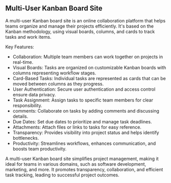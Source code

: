 ## Multi-User Kanban Board Site

A multi-user Kanban board site is an online collaboration platform that helps teams organize and manage their projects efficiently. It's based on the Kanban methodology, using visual boards, columns, and cards to track tasks and work items.

Key Features:
- Collaboration: Multiple team members can work together on projects in real-time.
- Visual Boards: Tasks are organized on customizable Kanban boards with columns representing workflow stages.
- Card-Based Tasks: Individual tasks are represented as cards that can be moved between columns as they progress.
- User Authentication: Secure user authentication and access control ensure data privacy.
- Task Assignment: Assign tasks to specific team members for clear responsibility.
- comments: Collaborate on tasks by adding comments and discussing details.
- Due Dates: Set due dates to prioritize and manage task deadlines.
- Attachments: Attach files or links to tasks for easy reference.
- Transparency: Provides visibility into project status and helps identify bottlenecks.
- Productivity: Streamlines workflows, enhances communication, and boosts team productivity.

A multi-user Kanban board site simplifies project management, making it ideal for teams in various domains, such as software development, marketing, and more. It promotes transparency, collaboration, and efficient task tracking, leading to successful project outcomes.

